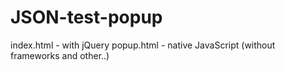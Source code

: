 # JSON-test-popup
index.html - with jQuery
popup.html - native JavaScript (without frameworks and other..)
